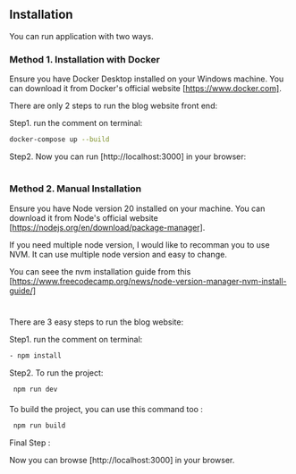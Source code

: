 ## Installation
You can run application with two ways.

### Method 1. Installation with Docker

Ensure you have Docker Desktop installed on your Windows machine. You can download it from Docker's official website [https://www.docker.com].

There are only 2 steps to run the blog website front end:

Step1. run the comment on terminal:



```bash
docker-compose up --build
```

Step2. Now you can run [http://localhost:3000] in your browser:

#

### Method 2. Manual Installation


Ensure you have Node version 20 installed on your machine. You can download it from Node's official website [https://nodejs.org/en/download/package-manager].


If you need multiple node version, I would like to recomman you to use NVM.
It can use multiple node version and easy to change.

You can seee the nvm installation guide from this [https://www.freecodecamp.org/news/node-version-manager-nvm-install-guide/]

#

There are 3 easy steps to run the blog website:

Step1. run the comment on terminal:


```bash
- npm install
```

Step2. To run the project:

```bash
 npm run dev
```

####
To build the project, you can use this command too :

```bash
 npm run build
```

Final Step :  

Now you can browse [http://localhost:3000] in your browser.
